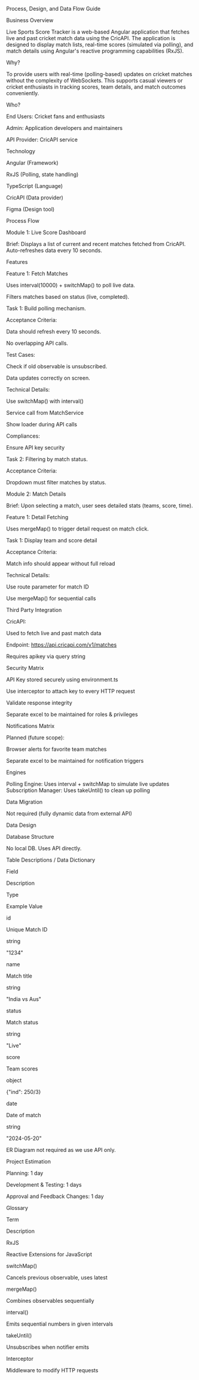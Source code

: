 Process, Design, and Data Flow Guide

Business Overview

Live Sports Score Tracker is a web-based Angular application that fetches live and past cricket match data using the CricAPI. The application is designed to display match lists, real-time scores (simulated via polling), and match details using Angular's reactive programming capabilities (RxJS).

Why?

To provide users with real-time (polling-based) updates on cricket matches without the complexity of WebSockets. This supports casual viewers or cricket enthusiasts in tracking scores, team details, and match outcomes conveniently.

Who?

End Users: Cricket fans and enthusiasts

Admin: Application developers and maintainers

API Provider: CricAPI service

Technology

Angular (Framework)

RxJS (Polling, state handling)

TypeScript (Language)

CricAPI (Data provider)

Figma (Design tool)


Process Flow

Module 1: Live Score Dashboard

Brief:
Displays a list of current and recent matches fetched from CricAPI. Auto-refreshes data every 10 seconds.

Features

Feature 1: Fetch Matches

Uses interval(10000) + switchMap() to poll live data.

Filters matches based on status (live, completed).

Task 1: Build polling mechanism.

Acceptance Criteria:

Data should refresh every 10 seconds.

No overlapping API calls.

Test Cases:

Check if old observable is unsubscribed.

Data updates correctly on screen.

Technical Details:

Use switchMap() with interval()

Service call from MatchService

Show loader during API calls

Compliances:

Ensure API key security

Task 2: Filtering by match status.

Acceptance Criteria:

Dropdown must filter matches by status.

Module 2: Match Details

Brief:
Upon selecting a match, user sees detailed stats (teams, score, time).

Feature 1: Detail Fetching

Uses mergeMap() to trigger detail request on match click.

Task 1: Display team and score detail

Acceptance Criteria:

Match info should appear without full reload

Technical Details:

Use route parameter for match ID

Use mergeMap() for sequential calls

Third Party Integration

CricAPI:

Used to fetch live and past match data

Endpoint: https://api.cricapi.com/v1/matches

Requires apikey via query string

Security Matrix

API Key stored securely using environment.ts

Use interceptor to attach key to every HTTP request

Validate response integrity

Separate excel to be maintained for roles & privileges

Notifications Matrix

Planned (future scope):

Browser alerts for favorite team matches

Separate excel to be maintained for notification triggers

Engines

Polling Engine: Uses interval + switchMap to simulate live updates
Subscription Manager: Uses takeUntil() to clean up polling

Data Migration

Not required (fully dynamic data from external API)

Data Design

Database Structure

No local DB. Uses API directly.

Table Descriptions / Data Dictionary

Field

Description

Type

Example Value

id

Unique Match ID

string

"1234"

name

Match title

string

"India vs Aus"

status

Match status

string

"Live"

score

Team scores

object

{"ind": 250/3}

date

Date of match

string

"2024-05-20"

ER Diagram not required as we use API only.

Project Estimation

Planning: 1 day

Development & Testing: 1 days

Approval and Feedback Changes: 1 day 

Glossary

Term

Description

RxJS

Reactive Extensions for JavaScript

switchMap()

Cancels previous observable, uses latest

mergeMap()

Combines observables sequentially

interval()

Emits sequential numbers in given intervals

takeUntil()

Unsubscribes when notifier emits

Interceptor

Middleware to modify HTTP requests